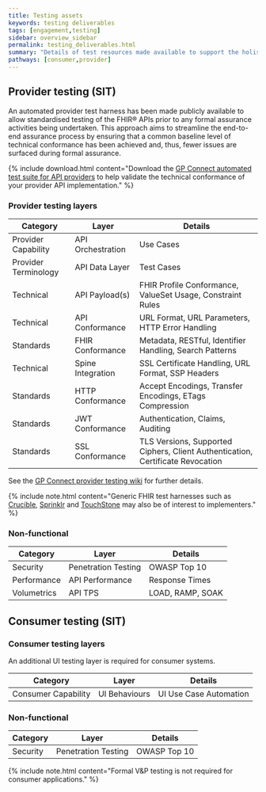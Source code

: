 ```yaml
---
title: Testing assets
keywords: testing deliverables
tags: [engagement,testing]
sidebar: overview_sidebar
permalink: testing_deliverables.html
summary: "Details of test resources made available to support the holistic testing of provider APIs and consumer applications"
pathways: [consumer,provider]
---
```


## Provider testing (SIT) ##

An automated provider test harness has been made publicly available to allow standardised testing of the FHIR&reg; APIs prior to any formal assurance activities being undertaken. This approach aims to streamline the end-to-end assurance process by ensuring that a common baseline level of technical conformance has been achieved and, thus, fewer issues are surfaced during formal assurance.

{% include download.html content="Download the [GP Connect automated test suite for API providers](https://github.com/nhsconnect/gpconnect-provider-testing) to help validate the technical conformance of your provider API implementation." %}

### Provider testing layers ###

| Category | Layer  | Details  |
|----------|--------|----------|
| Provider Capability      | API Orchestration | Use Cases |
| Provider Terminology     | API Data Layer    | Test Cases |
| Technical      | API Payload(s)    | FHIR Profile Conformance, ValueSet Usage, Constraint Rules   |
| Technical      | API Conformance   | URL Format, URL Parameters, HTTP Error Handling |
| Standards      | FHIR Conformance  | Metadata, RESTful, Identifier Handling, Search Patterns |
| Technical      | Spine Integration | SSL Certificate Handling, URL Format, SSP Headers |
| Standards      | HTTP Conformance  | Accept Encodings, Transfer Encodings, ETags Compression |
| Standards      | JWT Conformance  | Authentication, Claims, Auditing |
| Standards      | SSL Conformance  | TLS Versions, Supported Ciphers, Client Authentication, Certificate Revocation |

See the [GP Connect provider testing wiki](https://github.com/nhsconnect/gpconnect-provider-testing/wiki) for further details.

{% include note.html content="Generic FHIR test harnesses such as [Crucible](https://www.projectcrucible.org/), [Sprinklr](https://github.com/furore-fhir/sprinkler) and [TouchStone](http://www.aegis.net/touchstone.html) may also be of interest to implementers." %}

### Non-functional ###

| Category       | Layer               | Details          |
|----------------|---------------------|------------------|
| Security       | Penetration Testing | OWASP Top 10    |
| Performance    | API Performance     | Response Times   |
| Volumetrics    | API TPS             | LOAD, RAMP, SOAK |

## Consumer testing (SIT) ##

### Consumer testing layers ###

An additional UI testing layer is required for consumer systems.

| Category            | Layer         | Details                |
|---------------------|---------------|------------------------|
| Consumer Capability | UI Behaviours | UI Use Case Automation |

### Non-functional ###

| Category       | Layer               | Details          |
|----------------|---------------------|------------------|
| Security       | Penetration Testing | OWASP Top 10    | 

{% include note.html content="Formal V&P testing is not required for consumer applications." %}
